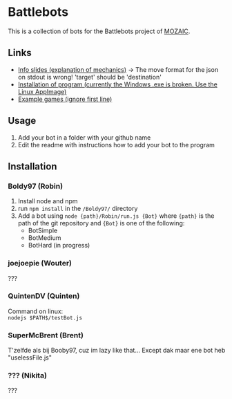 # Battlebots

This is a collection of bots for the Battlebots project of [MOZAIC](https://github.com/ZeusWPI/MOZAIC).

## Links

* [Info slides (explanation of mechanics)](https://docs.google.com/presentation/d/1ZwFlXGm7WZ4urTFxXdyoEz7n19PjwkO4Z-iVYLWCDmg/edit#slide=id.p) -> The move format for the json on stdout is wrong! 'target' should be 'destination'
* [Installation of program (currently the Windows .exe is broken. Use the Linux AppImage)](https://github.com/ZeusWPI/MOZAIC#downloads)
* [Example games (ignore first line)](https://github.com/ZeusWPI/MOZAIC/tree/development/planetwars/examples/games)

## Usage

1. Add your bot in a folder with your github name
2. Edit the readme with instructions how to add your bot to the program

## Installation

### Boldy97 (Robin)

1. Install node and npm
2. run `npm install` in the `/Boldy97/` directory
3. Add a bot using `node {path}/Robin/run.js {Bot}` where `{path}` is the path of the git repository and `{Bot}` is one of the following:
   * BotSimple
   * BotMedium
   * BotHard (in progress)

### joejoepie (Wouter)

???

### QuintenDV (Quinten)

Command on linux:  
`nodejs $PATH$/testBot.js`

### SuperMcBrent (Brent)

T'zelfde als bij Booby97, cuz im lazy like that... Except dak maar ene bot heb "uselessFile.js"

### ??? (Nikita)

???